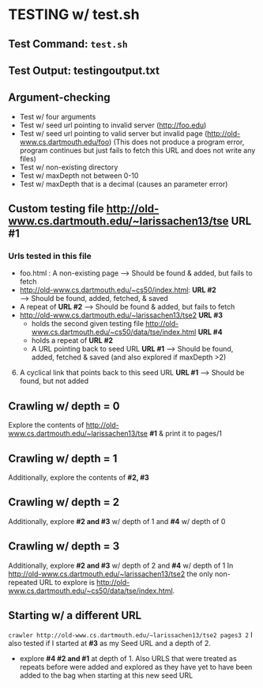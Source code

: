 # TESTING w/ test.sh

## Test Command: `test.sh`
## Test Output: testingoutput.txt

## Argument-checking
* Test w/ four arguments
* Test w/ seed url pointing to invalid server (http://foo.edu)
* Test w/ seed url pointing to valid server but invalid page (http://old-www.cs.dartmouth.edu/foo)
    (This does not produce a program error, program continues but just fails to fetch
    this URL and does not write any files)
* Test w/ non-existing directory
* Test w/ maxDepth not between 0-10
* Test w/ maxDepth that is a decimal (causes an parameter error)

## Custom testing file http://old-www.cs.dartmouth.edu/~larissachen13/tse **URL #1**
### Urls tested in this file
  * foo.html : A non-existing page
    --> Should be found & added, but fails to fetch
  * http://old-www.cs.dartmouth.edu/~cs50/index.html: **URL #2**  
    --> Should be found, added, fetched, & saved
  * A repeat of **URL #2**
    --> Should be found & added, but fails to fetch
  * http://old-www.cs.dartmouth.edu/~larissachen13/tse2 **URL #3**
      * holds the second given testing file http://old-www.cs.dartmouth.edu/~cs50/data/tse/index.html **URL #4**
      * holds a repeat of **URL #2**
      * A URL pointing back to seed URL **URL #1**
    --> Should be found, added, fetched & saved (and also explored if
        maxDepth >2)
  6. A cyclical link that points back to this seed URL **URL #1**
    --> Should be found, but not added

## Crawling w/ depth = 0
Explore the contents of http://old-www.cs.dartmouth.edu/~larissachen13/tse **#1**
& print it to pages/1

## Crawling w/ depth = 1
Additionally, explore the contents of  **#2, #3**

## Crawling w/ depth = 2
Additionally, explore **#2 and #3** w/ depth of 1 and **#4** w/ depth of 0


## Crawling w/ depth = 3
Additionally, explore **#2 and #3** w/ depth of 2 and **#4** w/ depth of 1
In http://old-www.cs.dartmouth.edu/~larissachen13/tse2 the only non-repeated
URL to explore is http://old-www.cs.dartmouth.edu/~cs50/data/tse/index.html.



 ## Starting w/ a different URL
 `crawler http://old-www.cs.dartmouth.edu/~larissachen13/tse2 pages3 2`
 I also tested if I started at **#3** as my Seed URL and a depth of 2.
 * explore **#4 #2 and #1** at depth of 1.  Also
 URLS that were treated as repeats before were added and explored as they have
 yet to have been added to the bag when starting at this new seed URL
 
